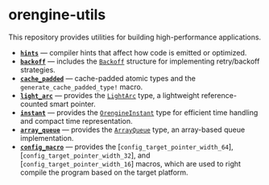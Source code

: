 # orengine-utils

This repository provides utilities for building high-performance applications.

- **[`hints`](./src/hints.rs)** — compiler hints that affect how code is emitted or optimized.
- **[`backoff`](./src/backoff.rs)** — includes the [`Backoff`](./src/backoff.rs) structure for 
   implementing retry/backoff strategies.
- **[`cache_padded`](./src/cache_padded.rs)** — cache-padded atomic types and the `generate_cache_padded_type!` macro.
- **[`light_arc`](./src/light_arc.rs)** — provides the [`LightArc`](./src/light_arc.rs) type, 
    a lightweight reference-counted smart pointer.
- **[`instant`](./src/instant.rs)** — provides the [`OrengineInstant`](./src/instant.rs) type for
    efficient time handling and compact time representation.  
- **[`array_queue`](./src/array_queue.rs)** — provides the [`ArrayQueue`](./src/array_queue.rs) type, 
    an array-based queue implementation.
- **[`config_macro`](./src/config_macro.rs)** — provides the [`config_target_pointer_width_64`], 
    [`config_target_pointer_width_32`], and [`config_target_pointer_width_16`] macros, 
    which are used to right compile the program based on the target platform.

